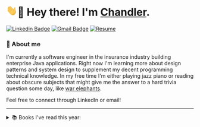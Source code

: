 <h1> <img src="https://raw.githubusercontent.com/ABSphreak/ABSphreak/master/gifs/Hi.gif" width="30px">👱 Hey there! I'm <a href="https://chandlerklein.com" target="_blank">Chandler</a>.</h1>
</h1>

[![Linkedin Badge](https://img.shields.io/badge/-chandlerklein-blue?style=flat-square&logo=Linkedin&logoColor=white&link=https://www.linkedin.com/in/chandlerklein)](https://www.linkedin.com/in/chandlerklein) 
[![Gmail Badge](https://img.shields.io/badge/-kleinc16@gmail.com-c14438?style=flat-square&logo=Gmail&logoColor=white&link=mailto:kleinc16@gmail.com)](mailto:kleinc16@gmail.com)
[![Resume](https://img.shields.io/badge/-R%C3%A9sum%C3%A9-brightgreen)](https://github.com/C94/C94/blob/main/Chandler%20Klein%20Resume.pdf)


### 🤔 About me
I'm currently a software engineer in the insurance industry building enterprise Java applications. Right now I'm learning more about design patterns and system design to supplement my decent programming technical knowledge. In my free time I'm either playing jazz piano or reading about obscure subjects that might give me the answer to a hard trivia question some day, like [war elephants](https://en.wikipedia.org/wiki/War_elephant).

Feel free to connect through LinkedIn or email!

<hr>
<details>
  <summary>📚 Books I've read this year:</summary>
<br>
  <ul>
    <li><a href="https://www.amazon.com/Head-First-Design-Patterns-Object-Oriented/dp/149207800X/ref=pd_lpo_1?pd_rd_i=149207800X&psc=1">Head First Design Patterns</a></li>
    <li><a href="https://www.amazon.com/Psychology-Religion-West-Collected-Works/dp/0691097720/ref=sr_1_3?crid=3NXNCQJ0M1C32&keywords=psychology+and+religion%3A+east+and+west&qid=1643073365&s=books&sprefix=psychology+and+religion+east+and+west%2Cstripbooks%2C107&sr=1-3">Psychology and Religion: West and East</a></li>
    <li><a href="https://www.amazon.com/Three-Pillars-Zen-Teaching-Enlightenment/dp/0385260938/ref=sr_1_1?crid=2AKHGCRE3TQRL&keywords=three+pillars+of+zen&qid=1643073447&s=books&sprefix=three+pillars+of+z%2Cstripbooks%2C99&sr=1-1">The Three Pillars of Zen</a></li>
  </ul>
</details>
